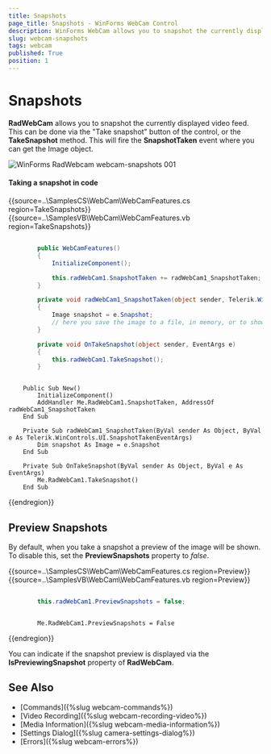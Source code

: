 ```yaml
---
title: Snapshots
page_title: Snapshots - WinForms WebCam Control
description: WinForms WebCam allows you to snapshot the currently displayed video feed.   
slug: webcam-snapshots
tags: webcam
published: True
position: 1
---
```


# Snapshots

**RadWebCam** allows you to snapshot the currently displayed video feed. This can be done via the "Take snapshot" button of the control, or the **TakeSnapshot** method. This will fire the **SnapshotTaken** event where you can get the Image object.

![WinForms RadWebcam webcam-snapshots 001](images/webcam-snapshots001.png)

#### Taking a snapshot in code

{{source=..\SamplesCS\WebCam\WebCamFeatures.cs region=TakeSnapshots}} 
{{source=..\SamplesVB\WebCam\WebCamFeatures.vb region=TakeSnapshots}} 

````C#

        public WebCamFeatures()
        {
            InitializeComponent();

            this.radWebCam1.SnapshotTaken += radWebCam1_SnapshotTaken;
        }

        private void radWebCam1_SnapshotTaken(object sender, Telerik.WinControls.UI.SnapshotTakenEventArgs e)
        {
            Image snapshot = e.Snapshot;
            // here you save the image to a file, in memory, or to show it in the UI 
        }

        private void OnTakeSnapshot(object sender, EventArgs e)
        {
            this.radWebCam1.TakeSnapshot();
        }

````
````VB.NET

    Public Sub New()
        InitializeComponent()
        AddHandler Me.RadWebCam1.SnapshotTaken, AddressOf radWebCam1_SnapshotTaken
    End Sub

    Private Sub radWebCam1_SnapshotTaken(ByVal sender As Object, ByVal e As Telerik.WinControls.UI.SnapshotTakenEventArgs)
        Dim snapshot As Image = e.Snapshot
    End Sub

    Private Sub OnTakeSnapshot(ByVal sender As Object, ByVal e As EventArgs)
        Me.RadWebCam1.TakeSnapshot()
    End Sub

````

{{endregion}} 


## Preview Snapshots

By default, when you take a snapshot a preview of the image will be shown. To disable this, set the **PreviewSnapshots** property to *false*.

{{source=..\SamplesCS\WebCam\WebCamFeatures.cs region=Preview}} 
{{source=..\SamplesVB\WebCam\WebCamFeatures.vb region=Preview}} 

````C#

        this.radWebCam1.PreviewSnapshots = false;

````
````VB.NET

        Me.RadWebCam1.PreviewSnapshots = False

````

{{endregion}} 

You can indicate if the snapshot preview is displayed via the **IsPreviewingSnapshot** property of **RadWebCam**.

## See Also
* [Commands]({%slug webcam-commands%})
* [Video Recording]({%slug webcam-recording-video%})
* [Media Information]({%slug webcam-media-information%})
* [Settings Dialog]({%slug camera-settings-dialog%})
* [Errors]({%slug webcam-errors%})

